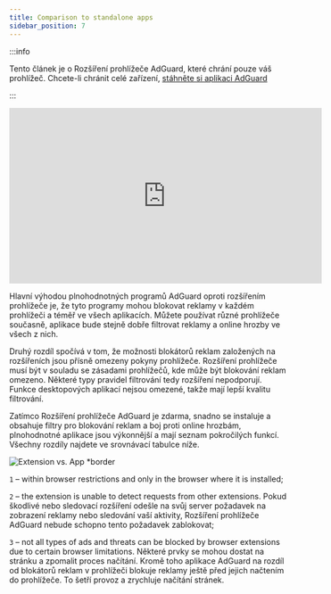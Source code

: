 ```yaml
---
title: Comparison to standalone apps
sidebar_position: 7
---
```


:::info

Tento článek je o Rozšíření prohlížeče AdGuard, které chrání pouze váš prohlížeč. Chcete-li chránit celé zařízení, [stáhněte si aplikaci AdGuard](https://agrd.io/download-kb-adblock)

:::

<iframe width="560" height="315" class="youtube-video" src="https://www.youtube-nocookie.com/embed/ZGwceZP-0mM" title="YouTube video player" frameborder="0" allow="accelerometer; autoplay; clipboard-write; encrypted-media; gyroscope; picture-in-picture" allowfullscreen></iframe>

Hlavní výhodou plnohodnotných programů AdGuard oproti rozšířením prohlížeče je, že tyto programy mohou blokovat reklamy v každém prohlížeči a téměř ve všech aplikacích. Můžete používat různé prohlížeče současně, aplikace bude stejně dobře filtrovat reklamy a online hrozby ve všech z nich.

Druhý rozdíl spočívá v tom, že možnosti blokátorů reklam založených na rozšířeních jsou přísně omezeny pokyny prohlížeče. Rozšíření prohlížeče musí být v souladu se zásadami prohlížečů, kde může být blokování reklam omezeno. Některé typy pravidel filtrování tedy rozšíření nepodporují. Funkce desktopových aplikací nejsou omezené, takže mají lepší kvalitu filtrování.

Zatímco Rozšíření prohlížeče AdGuard je zdarma, snadno se instaluje a obsahuje filtry pro blokování reklam a boj proti online hrozbám, plnohodnotné aplikace jsou výkonnější a mají seznam pokročilých funkcí. Všechny rozdíly najdete ve srovnávací tabulce níže.

![Extension vs. App \*border](https://cdn.adtidy.org/content/Kb/ad_blocker/browser_extension/ad_blocker_browser_extension_comparison.png)

`1` – within browser restrictions and only in the browser where it is installed;

`2` – the extension is unable to detect requests from other extensions. Pokud škodlivé nebo sledovací rozšíření odešle na svůj server požadavek na zobrazení reklamy nebo sledování vaší aktivity, Rozšíření prohlížeče AdGuard nebude schopno tento požadavek zablokovat;

`3` – not all types of ads and threats can be blocked by browser extensions due to certain browser limitations. Některé prvky se mohou dostat na stránku a zpomalit proces načítání. Kromě toho aplikace AdGuard na rozdíl od blokátorů reklam v prohlížeči blokuje reklamy ještě před jejich načtením do prohlížeče. To šetří provoz a zrychluje načítání stránek.

